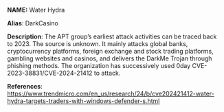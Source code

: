 **NAME:**
Water Hydra

**Alias**:
DarkCasino

**Description**:
The APT group’s earliest attack activities can be traced back to 2023. The source is unknown. It mainly attacks global banks, cryptocurrency platforms, foreign exchange and stock trading platforms, gambling websites and casinos, and delivers the DarkMe Trojan through phishing methods. The organization has successively used 0day CVE-2023-38831/CVE-2024-21412 to attack.

**References**:  
https://www.trendmicro.com/en_us/research/24/b/cve202421412-water-hydra-targets-traders-with-windows-defender-s.html